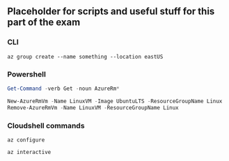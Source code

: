 ## Placeholder for scripts and useful stuff for this part of the exam

### CLI
```shell
az group create --name something --location eastUS
```

### Powershell

```powershell
Get-Command -verb Get -noun AzureRm*

New-AzureRmVm -Name LinuxVM -Image UbuntuLTS -ResourceGroupName Linux
Remove-AzureRmVm -Name LinuxVM -ResourceGroupName Linux
```

### Cloudshell commands 
```shell
az configure
```
```shell
az interactive
```



